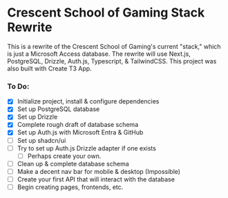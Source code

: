 # Crescent School of Gaming Stack Rewrite

This is a rewrite of the Crescent School of Gaming's current "stack," which is just a Microsoft Access database.
The rewrite will use Next.js, PostgreSQL, Drizzle, Auth.js, Typescript, & TailwindCSS.
This project was also built with Create T3 App.

### To Do:

- [x] Initialize project, install & configure dependencies
- [x] Set up PostgreSQL database
- [x] Set up Drizzle
- [x] Complete rough draft of database schema
- [x] Set up Auth.js with Microsoft Entra & GitHub
- [ ] Set up shadcn/ui
- [ ] Try to set up Auth.js Drizzle adapter if one exists
    - [ ] Perhaps create your own.
- [ ] Clean up & complete database schema
- [ ] Make a decent nav bar for mobile & desktop (Impossible)
- [ ] Create your first API that will interact with the database
- [ ] Begin creating pages, frontends, etc.
